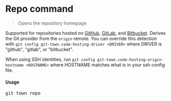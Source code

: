<h1 textrun="command-heading">Repo command</h1>

<blockquote textrun="command-summary">
Opens the repository homepage
</blockquote>

<a textrun="command-description">

Supported for repositories hosted on [GitHub](http://github.com/),
[GitLab](http://gitlab.com/), and [Bitbucket](https://bitbucket.org/). Derives
the Git provider from the `origin` remote. You can override this detection with
`git config git-town.code-hosting-driver <DRIVER>` where DRIVER is "github",
"gitlab", or "bitbucket".

When using SSH identities, run
`git config git-town.code-hosting-origin-hostname <HOSTNAME>` where HOSTNAME
matches what is in your ssh config file. </a>

#### Usage

<pre textrun="command-usage">
git town repo
</pre>
